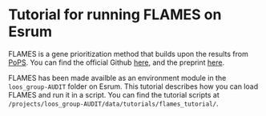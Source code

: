 # Tutorial for running FLAMES on Esrum

FLAMES is a gene prioritization method that builds upon the results from [PoPS](../PoPS/). You can find the official Github [here](https://github.com/Marijn-Schipper/FLAMES), and the preprint [here](https://www.medrxiv.org/content/10.1101/2023.12.23.23300360v2.full).

FLAMES has been made availble as an environment module in the `loos_group-AUDIT` folder on Esrum. This tutorial describes how you can load FLAMES and run it in a script. You can find the tutorial scripts at `/projects/loos_group-AUDIT/data/tutorials/flames_tutorial/`.

